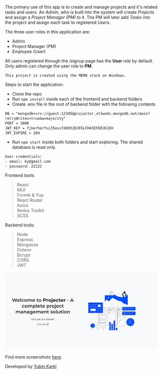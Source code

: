 The primary use of this app is to create and manage projects and it's related tasks and users. An _Admin_, who is built into the system will create _Projects_ and assign a _Project Manager (PM)_ to it. The PM will later add _Tasks_ into the project and assign each task to registered _Users_.

The three user roles in this application are:

- Admin
- Project Manager (PM)
- Employee (User)

All users registered through the /signup page has the **User** role by default. Only admin can change the user role to **PM**.

```
This project is created using the MERN stack on Windows.
```

Steps to start the application:

- Clone the repo
- Run `npm install` inside each of the frontend and backend folders
- Create .env file in the root of backend folder with the following contents

```
DB = "mongodb+srv://guest:12345@projecter.vt3wa4s.mongodb.net/main?retryWrites=true&w=majority"
PORT = 3000
JWT_KEY = fjkerherfui35euifd8932DJFELFH43EFERJKJEH
JWT_EXPIRE = 10d
```

- Run `npm start` inside both folders and start exploring. The shared database is read only.

```
User credentials:
- email: ky@gmail.com
- password: 22222
```

Frontend tools:

> React  
> MUI  
> Formik & Yup  
> React Router  
> Axios  
> Redux Toolkit  
> SCSS

Backend tools:

> Node  
> Express  
> Mongoose  
> Dotenv  
> Bcrypt  
> CORS  
> JWT

![Projecter - Home Page](/projecter_frontend/src/assets/images/screenshots/1_home.jpg)

Find more screenshots [here](/projecter_frontend/src/assets/images/screenshots/).

Developed by [Yubin Karki](https://www.linkedin.com/in/yubinkarki/)
